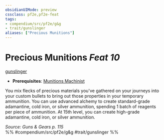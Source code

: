```yaml
---
obsidianUIMode: preview
cssclass: pf2e,pf2e-feat
tags:
- compendium/src/pf2e/g&g
- trait/gunslinger
aliases: ["Precious Munitions"]
---
```

# Precious Munitions  *Feat 10*  
[gunslinger](/rules/traits/gunslinger-g-g.md)  

- **Prerequisites**: [Munitions Machinist](/compendium/feats/munitions-machinist-g-g.md)

You mix flecks of precious materials you've gathered on your journeys into your custom bullets to bring out those properties in your temporary ammunition. You can use advanced alchemy to create standard-grade adamantine, cold iron, or silver ammunition, spending 1 batch of reagents per piece of ammunition. At 15th level, you can create high-grade adamantine, cold iron, or silver ammunition.

*Source: Guns & Gears p. 115*  
%% #compendium/src/pf2e/g&g #trait/gunslinger %%